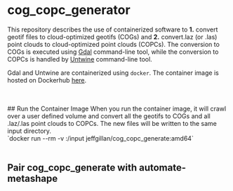# cog_copc_generator

This repository describes the use of containerized software to **1.** convert geotif files to cloud-optimized geotifs (COGs) and **2.** convert.laz (or .las) point clouds to cloud-optimized point clouds (COPCs). The conversion to COGs is executed using [Gdal](https://gdal.org/en/stable/) command-line tool, while the conversion to COPCs is handled by [Untwine](https://github.com/hobuinc/untwine) command-line tool. 

Gdal and Untwine are containerized using `docker`. The container image is hosted on Dockerhub [here](https://hub.docker.com/repository/docker/jeffgillan/cog_copc_generate/general).

<br>
<br>
## Run the Container Image
When you run the container image, it will crawl over a user defined volume and convert all the geotifs to COGs and all .laz/.las point clouds to COPCs. The new files will be written to the same input directory. 

<br>
`docker run --rm -v <directory/with/cogs/copc>:/input jeffgillan/cog_copc_generate:amd64`

<br>
<br>

## Pair cog_copc_generate with automate-metashape



